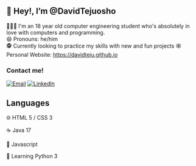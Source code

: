 ## 👋 Hey!, I’m @DavidTejuosho
            

👨🏾‍🦱 I'm an 18 year old computer engineering student who's absolutely in love with computers and programming.  
😄 Pronouns: he/him  
🕵️ Currently looking to practice my skills with new and fun projects
🕸 Personal Website: https://davidteju.github.io

### Contact me!
[![Email](https://img.shields.io/badge/-Gmail-000?logo=gmail)](mailto:tejuoshodavid+github@gmail.com)
[![LinkedIn](https://img.shields.io/badge/LinkedIn-000?logo=linkedin)](https://www.linkedin.com/in/david-tejuosho/)

## Languages
🌐 HTML 5 / CSS 3

☕ Java 17

📜 Javascript

🐍 Learning Python 3


<!-- ## My favorite Projects
[projectName](projectLink) — projectDescription. 


**DavidTeju/DavidTeju** is a ✨ _special_ ✨ repository because its `README.md` (this file) appears on your GitHub profile.

Here are some ideas to get you started:

- 🔭 I’m currently working on ...
- 🌱 I’m currently learning ...
- 👯 I’m looking to collaborate on ...
- 🤔 I’m looking for help with ...
- 💬 Ask me about ...
- 📫 How to reach me: ...
- 😄 Pronouns: ...
- ⚡ Fun fact: ...
-->
